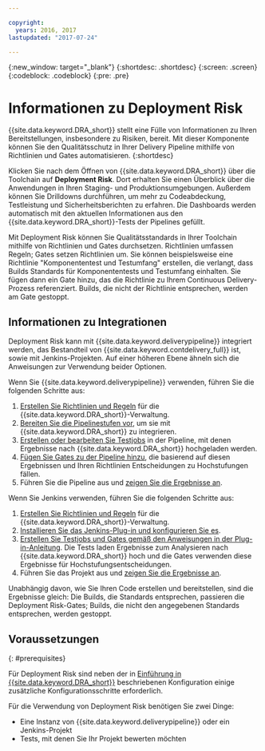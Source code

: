 ```yaml
---

copyright:
  years: 2016, 2017
lastupdated: "2017-07-24"

---
```


{:new_window: target="_blank"}
{:shortdesc: .shortdesc}
{:screen: .screen}
{:codeblock: .codeblock}
{:pre: .pre}

# Informationen zu Deployment Risk

{{site.data.keyword.DRA_short}} stellt eine Fülle von Informationen zu Ihren Bereitstellungen, insbesondere zu Risiken, bereit. Mit dieser Komponente können Sie den Qualitätsschutz in Ihrer Delivery Pipeline mithilfe von Richtlinien und Gates automatisieren. 
{:shortdesc}

Klicken Sie nach dem Öffnen von {{site.data.keyword.DRA_short}} über die Toolchain auf **Deployment Risk**. Dort erhalten Sie einen Überblick über die Anwendungen in Ihren Staging- und Produktionsumgebungen. Außerdem können Sie Drilldowns durchführen, um mehr zu Codeabdeckung, Testleistung und Sicherheitsberichten zu erfahren. Die Dashboards werden automatisch mit den aktuellen Informationen aus den {{site.data.keyword.DRA_short}}-Tests der Pipelines gefüllt.

Mit Deployment Risk können Sie Qualitätsstandards in Ihrer Toolchain mithilfe von Richtlinien und Gates durchsetzen. Richtlinien umfassen Regeln; Gates setzen Richtlinien um. Sie können beispielsweise eine Richtlinie "Komponententest und Testumfang" erstellen, die verlangt, dass Builds Standards für Komponententests und Testumfang einhalten. Sie fügen dann ein Gate hinzu, das die Richtlinie zu Ihrem Continuous Delivery-Prozess referenziert. Builds, die nicht der Richtlinie entsprechen, werden am Gate gestoppt. 

## Informationen zu Integrationen

Deployment Risk kann mit {{site.data.keyword.deliverypipeline}} integriert werden, das Bestandteil von {{site.data.keyword.contdelivery_full}} ist, sowie mit Jenkins-Projekten. Auf einer höheren Ebene ähneln sich die Anweisungen zur Verwendung beider Optionen.  

Wenn Sie {{site.data.keyword.deliverypipeline}} verwenden, führen Sie die folgenden Schritte aus:

1. [Erstellen Sie Richtlinien und Regeln](risk_policies.html) für die {{site.data.keyword.DRA_short}}-Verwaltung.
2. [Bereiten Sie die Pipelinestufen vor](risk_cd.html), um sie mit {{site.data.keyword.DRA_short}} zu integrieren.
3. [Erstellen oder bearbeiten Sie Testjobs](risk_cd.html) in der Pipeline, mit denen Ergebnisse nach {{site.data.keyword.DRA_short}} hochgeladen werden.
4. [Fügen Sie Gates zu der Pipeline hinzu](risk_cd.html), die basierend auf diesen Ergebnissen und Ihren Richtlinien Entscheidungen zu Hochstufungen fällen.
5. Führen Sie die Pipeline aus und [zeigen Sie die Ergebnisse an](results.html).

Wenn Sie Jenkins verwenden, führen Sie die folgenden Schritte aus:

1. [Erstellen Sie Richtlinien und Regeln](risk_policies.html) für die {{site.data.keyword.DRA_short}}-Verwaltung.
2. [Installieren Sie das Jenkins-Plug-in und konfigurieren Sie es](https://wiki.jenkins.io/display/JENKINS/IBM+Cloud+DevOps+Plugin).
3. [Erstellen Sie Testjobs und Gates gemäß den Anweisungen in der Plug-in-Anleitung](https://wiki.jenkins.io/display/JENKINS/IBM+Cloud+DevOps+Plugin). Die Tests laden Ergebnisse zum Analysieren nach {{site.data.keyword.DRA_short}} hoch und die Gates verwenden diese Ergebnisse für Hochstufungsentscheidungen.
4. Führen Sie das Projekt aus und [zeigen Sie die Ergebnisse an](results.html). 

Unabhängig davon, wie Sie Ihren Code erstellen und bereitstellen, sind die Ergebnisse gleich: Die Builds, die Standards entsprechen, passieren die Deployment Risk-Gates; Builds, die nicht den angegebenen Standards entsprechen, werden gestoppt. 

## Voraussetzungen
{: #prerequisites}

Für Deployment Risk sind neben der in [Einführung in {{site.data.keyword.DRA_short}}](/docs/services/DevOpsInsights/index.html) beschriebenen Konfiguration einige zusätzliche Konfigurationsschritte erforderlich.

Für die Verwendung von Deployment Risk benötigen Sie zwei Dinge:

* Eine Instanz von {{site.data.keyword.deliverypipeline}} oder ein Jenkins-Projekt
* Tests, mit denen Sie Ihr Projekt bewerten möchten
